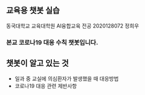## 교육용 챗봇 실습

동국대학교 교육대학원 AI융합교육 전공 2020128072 정희우



### 본교 코로나19 대응 수칙 챗봇입니다.
## 챗봇이 알고 있는 것
- 일과 중 교실에 의심환자가 발생했을 때 대응방법
- 코로나19 대응 관련 제반사항
